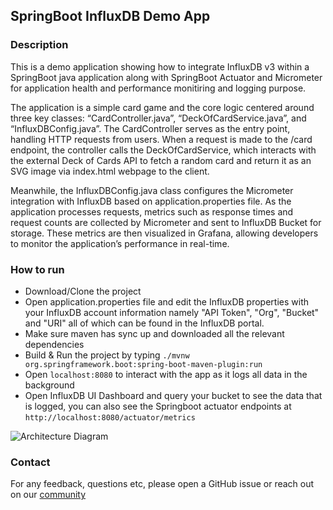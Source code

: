 ## SpringBoot InfluxDB Demo App

### Description

This is a demo application showing how to integrate InfluxDB v3 within a SpringBoot java application along with SpringBoot Actuator and Micrometer for application health and performance monitiring and logging purpose.

The application is a simple card game and the core logic centered around three key classes: “CardController.java”, “DeckOfCardService.java”, and “InfluxDBConfig.java”. The CardController serves as the entry point, handling HTTP requests from users. When a request is made to the /card endpoint, the controller calls the DeckOfCardService, which interacts with the external Deck of Cards API to fetch a random card and return it as an SVG image via index.html webpage to the client.

Meanwhile, the InfluxDBConfig.java class configures the Micrometer integration with InfluxDB based on application.properties file. As the application processes requests, metrics such as response times and request counts are collected by Micrometer and sent to InfluxDB Bucket for storage. These metrics are then visualized in Grafana, allowing developers to monitor the application’s performance in real-time.

### How to run

- Download/Clone the project
- Open application.properties file and edit the InfluxDB properties with your InfluxDB account information namely "API Token", "Org", "Bucket" and "URI" all of which can be found in the InfluxDB portal.
- Make sure maven has sync up and downloaded all the relevant dependencies
- Build & Run the project by typing `./mvnw org.springframework.boot:spring-boot-maven-plugin:run`
- Open `localhost:8080` to interact with the app as it logs all data in the background
- Open InfluxDB UI Dashboard and query your bucket to see the data that is logged, you can also see the Springboot actuator endpoints at `http://localhost:8080/actuator/metrics`

![Architecture Diagram](https://github.com/suyashcjoshi/springboot-influxdb-app/blob/main/src/main/resources/static/PickACard.png)

### Contact

For any feedback, questions etc, please open a GitHub issue or reach out on our [community](https://community.influxdata.com)

